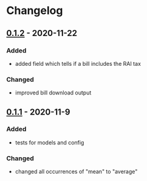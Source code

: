 # Changelog

## [0.1.2] - 2020-11-22
### Added
- added field which tells if a bill includes the RAI tax

### Changed
- improved bill download output

## [0.1.1] - 2020-11-9
### Added
- tests for models and config

### Changed
- changed all occurrences of "mean" to "average"

[0.1.2]: https://github.com/marcovolpato00/sen-api/compare/0.1.1...0.1.2
[0.1.1]: https://github.com/marcovolpato00/sen-api/compare/0.1.0...0.1.1
